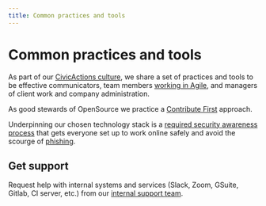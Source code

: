 ```yaml
---
title: Common practices and tools
---
```


# Common practices and tools

As part of our [CivicActions culture](../about-civicactions/culture.md), we share a set of practices and tools to be effective communicators, team members [working in Agile](agile/README.md), and managers of client work and company administration.

As good stewards of OpenSource we practice a [Contribute First](contribution/contrib-first.md) approach.

Underpinning our chosen technology stack is a [required security awareness process](security/README.md) that gets everyone set up to work online safely and avoid the scourge of [phishing](security/README.md#phishing-and-social-engineering).

## Get support

Request help with internal systems and services (Slack, Zoom, GSuite, Gitlab, CI server, etc.) from our [internal support team](software-and-support/README.md).
